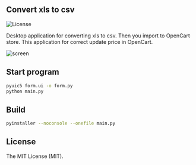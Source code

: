 ## Convert xls to csv

![License](https://img.shields.io/github/license/aschmelyun/larametrics.svg?style=flat-square)

Desktop application for converting xls to csv. Then you import to OpenCart store. This application for correct update price in OpenCart.

![screen](https://github.com/vstaran/convert-to-csv/blob/main/image.jpg?raw=true)


## Start program

```bash
pyuic5 form.ui -o form.py
python main.py
```


## Build

```bash
pyinstaller --noconsole --onefile main.py
```


## License

The MIT License (MIT).
